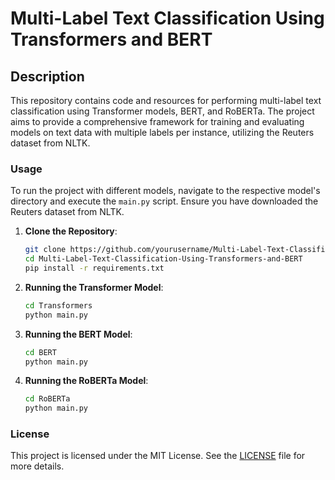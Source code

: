 # Multi-Label Text Classification Using Transformers and BERT

## Description
This repository contains code and resources for performing multi-label text classification using Transformer models, BERT, and RoBERTa. The project aims to provide a comprehensive framework for training and evaluating models on text data with multiple labels per instance, utilizing the Reuters dataset from NLTK.

### Usage
To run the project with different models, navigate to the respective model's directory and execute the `main.py` script. Ensure you have downloaded the Reuters dataset from NLTK.

1. **Clone the Repository**:
    ```bash
    git clone https://github.com/yourusername/Multi-Label-Text-Classification-Using-Transformers-and-BERT.git
    cd Multi-Label-Text-Classification-Using-Transformers-and-BERT
    pip install -r requirements.txt
    ```

2. **Running the Transformer Model**:
    ```bash
    cd Transformers
    python main.py
    ```

3. **Running the BERT Model**:
    ```bash
    cd BERT
    python main.py
    ```

4. **Running the RoBERTa Model**:
    ```bash
    cd RoBERTa
    python main.py
    ```


### License
This project is licensed under the MIT License. See the [LICENSE](LICENSE) file for more details.
